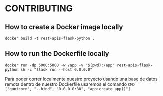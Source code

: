 # CONTRIBUTING

## How to create a Docker image locally

`docker build -t rest-apis-flask-python .`

## How to run the Dockerfile locally

`docker run -dp 5000:5000 -w /app -v "$(pwd):/app" rest-apis-flask-python sh -c "flask run --host 0.0.0.0"`

Para poder correr localmente nuestro proyecto usando una base de datos remota dentro de nuestro Dockerfile usaremos el comando `CMD ["gunicorn", "--bind", "0.0.0.0:80", "app:create_app()"]`
